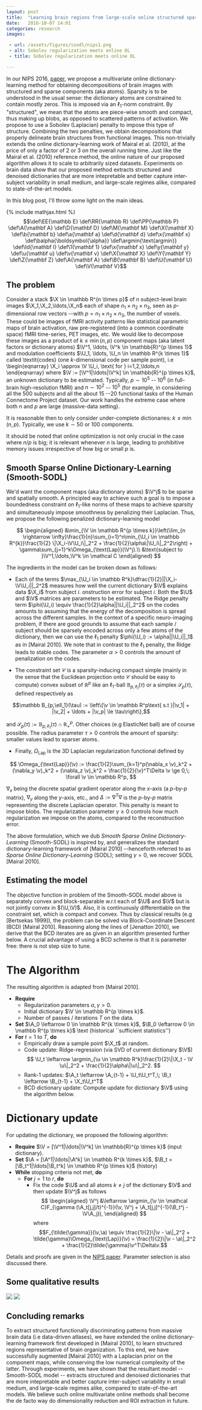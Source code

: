 ```yaml
---
layout: post
title:  "Learning brain regions from large-scale online structured sparse DL"
date:   2016-10-07 14:01
categories: research
images:

 - url: /assets/figures/ssodl/nips1.png
 - alt: Sobolev regularization meets online DL
 - title: Sobolev regularization meets online DL

---
```


In our NIPS 2016, <a href="https://hal.inria.fr/hal-01369134">paper</a>,
 we propose a multivariate online dictionary-learning
  method for obtaining decompositions of brain
images with structured and sparse components (aka atoms). Sparsity is
to be understood in the usual sense: the dictionary atoms are
constrained to contain mostly zeros. This is imposed via an $\ell_1$-norm
constraint. By "structured", we mean that the atoms are piece-wise
smooth and compact, thus making up blobs, as opposed to scattered
patterns of activation. We propose to use a Sobolev (Laplacian)
penalty to impose this type of structure.
Combining the two penalties, we obtain decompositions that properly
delineate brain structures from functional images.
This non-trivially extends the
online dictionary-learning  work of Mairal et
al. (2010), at the price of only a factor of 2 or 3 on the overall
running time. Just like the Mairal et al. (2010) reference method, the
online nature of our proposed algorithm allows it to scale to
arbitrarily sized datasets. Experiments on brain data show that our proposed method extracts structured and
denoised dictionaries that are more intepretable and better capture inter-subject variability in small medium,
and large-scale regimes alike, compared to state-of-the-art models.

In this blog post, I'll throw some light on the main ideas.

{% include mathjax.html %}
$$\def\EE{\mathbb E}    \def\RR{\mathbb R}    \def\PP{\mathbb P}    \def\A{\mathbf A} \def\D{\mathbf D} \def\M{\mathbf M} \def\X{\mathbf X} \def\b{\mathbf b} \def\a{\mathbf a} \def\d{\mathbf d} \def\x{\mathbf x} \def\balpha{\boldsymbol{\alpha}} \def\argmin{\text{argmin}} \def\Id{\mathbf I} \def\1{\mathbf 1} \def\x{\mathbf x}  \def\y{\mathbf y}  \def\u{\mathbf u}  \def\v{\mathbf v}  \def\X{\mathbf X}  \def\Y{\mathbf Y}  \def\Z{\mathbf Z}  \def\A{\mathbf A}  \def\B{\mathbf B} \def\U{\mathbf U}  \def\V{\mathbf V}$$


## The problem	  
Consider a stack $\X
\in \mathbb R^{n \times p}$ of $n$ subject-level brain images
$\X_1,\X_2,\ldots,\X_n$ each of shape $n_1 \times n_2 \times n_3$, seen as
$p$-dimensional row vectors --with $p = n_1\times n_2 \times n_3$, the number of voxels. These could be images of fMRI activity
patterns like statistical parametric maps of brain activation, raw
pre-registered (into a common coordinate space) fMRI time-series, PET
images, etc. We would like to decompose these images as a product of
$k \le \min(n, p)$ component maps (aka latent factors or dictionary atoms)
 $\V^1,
\ldots, \V^k \in \mathbb{R}^{p \times 1}$ and modulation coefficients
$\U_1, \ldots, \U_n \in \mathbb R^{k \times 1}$ called \textit{codes} (one $k$-dimensional code per sample point), i.e
\begin{eqnarray}
\X_i \approx \V \U_i, \text{ for } i=1,2,\ldots,n
\end{eqnarray}
where $\V := [\V^1|\ldots|\V^k] \in \mathbb{R}^{p \times k}$, an unknown dictionary to be estimated.
Typically, $p \sim 10^{5}$ --
$10^{6}$ (in full-brain high-resolution fMRI) and $n \sim 10^{2}$ --
$10^{5}$ (for example, in considering all the 500 subjects and all
the about 15 --20 functional tasks of the Human Connectome Project dataset. Our work handles the extreme
case where both $n$ and $p$ are large (massive-data setting). 

It is reasonable then to only consider under-complete dictionaries: $k
\le \min(n, p)$. Typically, we use $k \sim 50$ or $100$ components.

It should be noted that online optimization is not only crucial in the
case where $n / p$ is big; it is relevant whenever $n$ is large,
leading to prohibitive memory issues irrespective of how big or small
$p$ is.

## Smooth Sparse Online Dictionary-Learning (Smooth-SODL)
We'd  want the component maps (aka dictionary atoms) $\V^j$ to be sparse and spatially smooth. A principled way to achieve such a goal is to impose a boundedness constraint on $\ell_1$-like norms of these maps to achieve sparsity and
simultaneously impose smoothness by penalizing their Laplacian.
Thus, we propose the following penalized dictionary-learning model

$$
\begin{aligned}
  &\min_{\V \in \mathbb R^{p \times k}}\left(\lim_{n \rightarrow \infty}\frac{1}{n}\sum_{i=1}^n\min_{\U_i \in \mathbb R^{k}}\frac{1}{2} \|\X_i-\V\U_i\|_2^2 +  \frac{1}{2}\alpha\|\U_i\|_2^2\right) + \gamma\sum_{j=1}^k\Omega_{\text{Lap}}(\V^j).\\
  &\text{subject to }\V^1,\ldots,\V^k \in \mathcal C
\end{aligned}
$$

The ingredients in the model can be broken down as follows:

- Each of the terms $\max_{\U_i \in \mathbb R^k}\dfrac{1}{2}||\X_i-\V\U_i||_2^2$ measures how well the current dictionary $\V$ explains data $\X_i$ from subject $i$.
onstruction error for subject $i$. Both the $\U$ and $\V$ matrices are parameters to be estimated.
The Ridge penalty term $\phi(\U_i) \equiv \frac{1}{2}\alpha||\U_i||_2^2$
on the codes amounts to assuming that the energy of the decomposition is
spread across the different samples. In the context of a specific
neuro-imaging problem, if there are good grounds to assume that each
sample / subject should be sparsely encoded across only a few atoms of
the dictionary, then we can use the $\ell_1$ penalty $\phi(\U_i) :=
\alpha||\U_i||_1$ as in [Mairal 2010]. We note that in contrast to
the $\ell_1$ penalty, the Ridge leads to stable codes. The parameter $\alpha > 0$ controls the amount of penalization on the codes.

- The constraint set $\mathcal C$ is a sparsity-inducing compact
simple (mainly in the sense that the Euclidean projection onto
$\mathcal C$ should be easy to compute) convex subset of $\mathbb R^p$
like an $\ell_1$-ball $\mathbb B_{p,\ell_1}(\tau)$ or a simplex $\mathcal S_p(\tau)$, defined respectively as

$$\mathbb B_{p,\ell_1}(\tau) := \left\{\v \in \mathbb R^p\text{ s.t }|\v_1| + |\v_2| + \ldots + |\v_p| \le \tau\right\},$$

and
$\mathcal S_p(\tau) := \mathbb B_{p,\ell_1}(\tau) \cap \mathbb R_+^p.$
Other choices (e.g ElasticNet ball) are of course possible. The radius parameter $\tau > 0$ controls the
amount of sparsity: smaller values lead to sparser atoms.
-  Finally, $\Omega_{\text{Lap}}$ is the 3D Laplacian regularization functional
defined by

$$
\Omega_{\text{Lap}}(\v) := \frac{1}{2}\sum_{k=1}^p(\nabla_x \v)_k^2 + (\nabla_y
\v)_k^2 + (\nabla_z \v)_k^2 =  \frac{1}{2}{\v}^T\Delta \v \ge 0,\;
\forall \v \in \mathbb R^p,
$$

$\nabla_x$ being the discrete spatial gradient operator
along the $x$-axis (a $p$-by-$p$ matrix), $\nabla_y$ along the $y$-axis,
etc., and $\Delta :=
\nabla^T\nabla$ is the $p$-by-$p$ matrix representing the discrete
Laplacian operator. This penalty is meant to impose blobs.
The regularization parameter $\gamma \ge 0$ controls
how much regularization we impose on the atoms, compared to the
reconstruction error.

The above formulation, which we dub *Smooth Sparse Online Dictionary-Learning* (Smooth-SODL) is inspired by, and generalizes the standard
dictionary-learning framework of [Mairal 2010] --henceforth referred to as *Sparse Online Dictionary-Learning* (SODL); setting $\gamma = 0$, we recover SODL [Mairal 2010].

## Estimating the model

The objective function in problem of the Smooth-SODL model above is separately convex and block-separable
w.r.t each of $\U$ and $\V$ but is not jointly convex in $(\U,\V)$. Also,
it is continuously differentiable on the constraint set, which is
compact and convex. Thus by classical results (e.g [Bertsekas 1999]), the problem can be solved via
Block-Coordinate Descent
(BCD) [Mairal 2010].
 Reasoning along the lines of [Jenatton 2010], we derive
 that the BCD iterates are as given in an algorithm presented further below.
A crucial advantage of using a BCD scheme is that it is parameter
free: there is not step size to tune.

# The Algorithm
The resulting algorithm is adapted from [Mairal 2010].

- **Require**
  - Regularization parameters $\alpha, \gamma > 0$.
  - Initial dictionary $\V \in \mathbb R^{p \times k}$.
  - Number of passes / iterations $T$ on the data.
- **Set** $\A_0 \leftarrow 0 \in \mathbb R^{k \times k}$, $\B_0
\leftarrow 0 \in \mathbb R^{p \times k}$ \text (historical ``sufficient statistics'')
- **For** $t = 1$ to $T$, **do**
  - Empirically draw a sample point $\X_t$ at random.
  - Code update: Ridge-regression (via SVD of current dictionary $\V$)
  $$
  \U_t \leftarrow \argmin_{\u \in \mathbb R^k}\frac{1}{2}\|\X_t -
  \V \u\|_2^2 + \frac{1}{2}\alpha\|\u\|_2^2.
  $$
  - Rank-1 updates:
  $\A_t \leftarrow \A_{t-1} + \U_t\U_t^T,\; \B_t \leftarrow \B_{t-1} + \X_t\U_t^T$
  - BCD dictionary update: Compute update for dictionary $\V$ using the algorithm below.


# Dictionary update
For updating the dictionary, we proposed the following algorithm:

- **Require** $\V = [\V^1|\ldots|\V^k] \in \mathbb{R}^{p \times k}$
(input dictionary).
- **Set** $\A = [\A^1|\ldots|\A^k] \in \mathbb R^{k \times k}$, $\B_t = [\B_t^1|\ldots|\B_t^k] \in \mathbb R^{p \times k}$
  (history)
- **While** stopping criteria not met, **do**
  - **For** $j = 1$ to $r$, **do**
     - Fix the code $\U$ and all atoms $k \ne j$ of the
     dictionary $\V$ and then update $\V^j$ as follows
     $$
       \begin{aligned}
       \V^j &\leftarrow \argmin_{\v \in \mathcal C}F_{\gamma (\A_t[j,j]/t)^{-1}}(\v, \V^j + \A_t[j,j]^{-1}(\B_t^j - \V\A_j)),
         \end{aligned}
	  $$
where $$F_{\tilde{\gamma}}(\v,\a) \equiv \frac{1}{2}\|\v - \a\|_2^2 + \tilde{\gamma}\Omega_{\text{Lap}}(\v) = \frac{1}{2}\|\v - \a\|_2^2 + \frac{1}{2}\tilde{\gamma}\v^T\Delta\v.$$

Details and proofs are given in the <a href="https://hal.inria.fr/hal-01369134">NIPS paper</a>. Parameter selection is also discussed there.

## Some qualitative results
<img src="/assets/figures/ssodl/nips1.png"/>
<img src="/assets/figures/ssodl/nips2.png"/>

## Concluding remarks
To extract structured functionally discriminating patterns
from massive brain data (i.e data-driven atlases), we have extended
the online dictionary-learning framework first developed in
 [Mairal 2010], to learn structured regions
representative of brain organization. To this end, we have successfully augmented [Mairal 2010] with a Laplacian prior on the component maps,
while conserving the low numerical complexity of the latter.
Through experiments, we have shown that the resultant model --Smooth-SODL model -- extracts structured and denoised dictionaries that are more intepretable and better capture inter-subject variability in small medium, and large-scale regimes alike, compared to state-of-the-art models.
We believe such online multivariate online methods shall become the de facto
way do dimensionality reduction and ROI extraction in future.